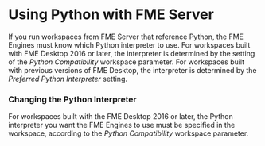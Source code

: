 # Using Python with FME Server #

If you run workspaces from FME Server that reference Python, the FME Engines must know which Python interpreter to use. For workspaces built with FME Desktop 2016 or later, the interpreter is determined by the setting of the *Python Compatibility* workspace parameter. For workspaces built with previous versions of FME Desktop, the interpreter is determined by the *Preferred Python Interpreter* setting.

### Changing the Python Interpreter ###

For workspaces built with the FME Desktop 2016 or later, the Python interpreter you want the FME Engines to use must be specified in the workspace, according to the *Python Compatibility* workspace parameter.